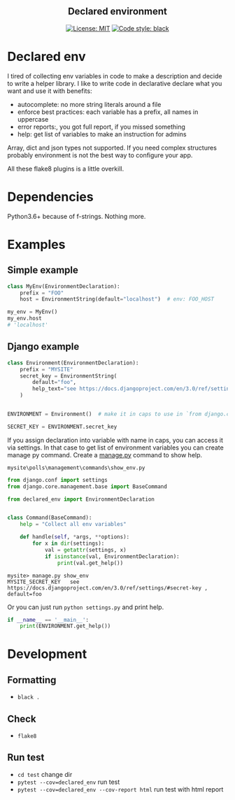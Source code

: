 <h2 align="center">Declared environment</h2>

<p align="center">
<a href="https://github.com/psf/black/blob/master/LICENSE"><img alt="License: MIT" src="https://black.readthedocs.io/en/stable/_static/license.svg"></a>
<a href="https://github.com/psf/black"><img alt="Code style: black" src="https://img.shields.io/badge/code%20style-black-000000.svg"></a>
</p>

# Declared env

I tired of collecting env variables in code to make a description and decide to write a helper library.
I like to write code in declarative declare what you want and use it with benefits:
- autocomplete: no more string literals around a file
- enforce best practices: each variable has a prefix, all names in uppercase
- error reports:, you got full report, if you missed something
- help: get list of variables to make an instruction for admins 

Array, dict and json types not supported. 
If you need complex structures probably environment is not the best way to configure your app.

All these flake8 plugins is a little overkill.

# Dependencies
Python3.6+ because of f-strings. Nothing more.

# Examples
## Simple example
```python
class MyEnv(EnvironmentDeclaration):
    prefix = "FOO"
    host = EnvironmentString(default="localhost")  # env: FOO_HOST

my_env = MyEnv()
my_env.host
# 'localhost'
```
## Django example

```python
class Environment(EnvironmentDeclaration):
    prefix = "MYSITE"
    secret_key = EnvironmentString(
        default="foo",
        help_text="see https://docs.djangoproject.com/en/3.0/ref/settings/#secret-key "
    )


ENVIRONMENT = Environment()  # make it in caps to use in `from django.conf import settings`

SECRET_KEY = ENVIRONMENT.secret_key
```

If you assign declaration into variable with name in caps, you can access it via settings.
In that case to get list of environment variables you can create manage py command.
Create a [manage.py](https://docs.djangoproject.com/en/3.0/howto/custom-management-commands/) command to show help.

`mysite\polls\management\commands\show_env.py`
```python
from django.conf import settings
from django.core.management.base import BaseCommand

from declared_env import EnvironmentDeclaration


class Command(BaseCommand):
    help = "Collect all env variables"

    def handle(self, *args, **options):
        for x in dir(settings):
            val = getattr(settings, x)
            if isinstance(val, EnvironmentDeclaration):
                print(val.get_help())


``` 

```shell script
mysite> manage.py show_env
MYSITE_SECRET_KEY   see https://docs.djangoproject.com/en/3.0/ref/settings/#secret-key , default=foo
```

Or you can just run `python settings.py` and print help.
```python
if __name__ == '__main__':
    print(ENVIRONMENT.get_help())
```

# Development

## Formatting
- `black .`

## Check

- `flake8`

## Run test
- `cd test` change dir
- `pytest --cov=declared_env` run test
- `pytest --cov=declared_env --cov-report html` run test with html report
